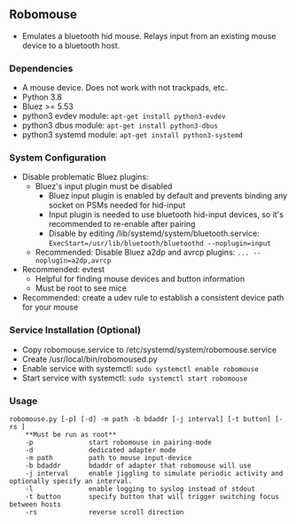 ## Robomouse
+ Emulates a bluetooth hid mouse. Relays input from an existing mouse device to a bluetooth host.

### Dependencies
+ A mouse device. Does not work with not trackpads, etc.
+ Python 3.8
+ Bluez >= 5.53
+ python3 evdev module: `apt-get install python3-evdev`
+ python3 dbus module: `apt-get install python3-dbus`
+ python3 systemd module: `apt-get install python3-systemd`

### System Configuration
+ Disable problematic Bluez plugins:
    + Bluez's input plugin must be disabled
        - Bluez input plugin is enabled by default and prevents binding any socket on PSMs needed for hid-input
        - Input plugin is needed to use bluetooth hid-input devices, so it's recommended to re-enable after pairing
        - Disable by editing /lib/systemd/system/bluetooth.service: `ExecStart=/usr/lib/bluetooth/bluetoothd --noplugin=input`
    + Recommended: Disable Bluez a2dp and avrcp plugins: `... --noplugin=a2dp,avrcp`
+ Recommended: evtest
    - Helpful for finding mouse devices and button information
    - Must be root to see mice
+ Recommended: create a udev rule to establish a consistent device path for your mouse

### Service Installation (Optional)
+ Copy robomouse.service to /etc/systemd/system/robomouse.service
+ Create /usr/local/bin/robomoused.py
+ Enable service with systemctl: `sudo systemctl enable robomouse`
+ Start service with systemctl: `sudo systemctl start robomouse`

### Usage
```
robomouse.py [-p] [-d] -m path -b bdaddr [-j interval] [-t button] [-rs ]
    **Must be run as root**
    -p              start robomouse in pairing-mode
    -d              dedicated adapter mode
    -m path         path to mouse input-device
    -b bdaddr       bdaddr of adapter that robomouse will use
    -j interval     enable jiggling to simulate periodic activity and optionally specify an interval.
    -l              enable logging to syslog instead of stdout
    -t button       specify button that will trigger switching focus between hosts
    -rs             reverse scroll direction
```
